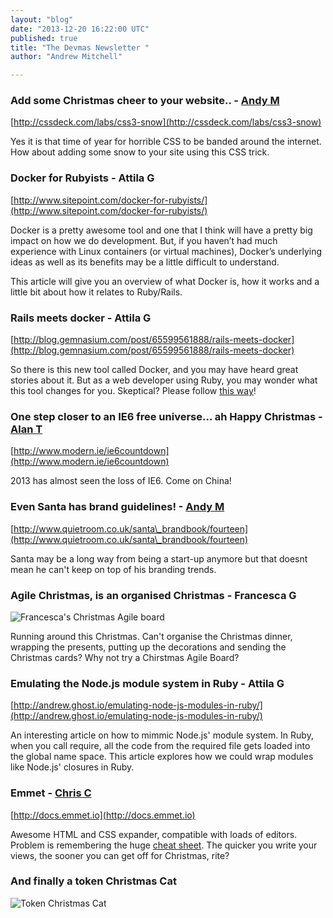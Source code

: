 ```yaml
---
layout: "blog"
date: "2013-12-20 16:22:00 UTC"
published: true
title: "The Devmas Newsletter "
author: "Andrew Mitchell"

---
```


### Add some Christmas cheer to your website.. - [Andy M](/people/andrew-mitchell)  [http://cssdeck.com/labs/css3-snow](http://cssdeck.com/labs/css3-snow)  Yes it is that time of year for horrible CSS to be banded around the internet. How about adding some snow to your site using this CSS trick.  ### Docker for Rubyists - Attila G  [http://www.sitepoint.com/docker-for-rubyists/](http://www.sitepoint.com/docker-for-rubyists/)  Docker is a pretty awesome tool and one that I think will have a pretty big impact on how we do development. But, if you haven’t had much experience with Linux containers (or virtual machines), Docker’s underlying ideas as well as its benefits may be a little difficult to understand.  This article will give you an overview of what Docker is, how it works and a little bit about how it relates to Ruby/Rails.  ### Rails meets docker - Attila G  [http://blog.gemnasium.com/post/65599561888/rails-meets-docker](http://blog.gemnasium.com/post/65599561888/rails-meets-docker)  So there is this new tool called Docker, and you may have heard great stories about it. But as a web developer using Ruby, you may wonder what this tool changes for you. Skeptical? Please follow [this way](http://blog.gemnasium.com/post/65599561888/rails-meets-docker)!   ### One step closer to an IE6 free universe... ah Happy Christmas - [Alan T](/people/alan-thomas)  [http://www.modern.ie/ie6countdown](http://www.modern.ie/ie6countdown)  2013 has almost seen the loss of IE6. Come on China!  ### Even Santa has brand guidelines! - [Andy M](/people/andrew-mitchell)  [http://www.quietroom.co.uk/santa\_brandbook/fourteen](http://www.quietroom.co.uk/santa\_brandbook/fourteen)  Santa may be a long way from being a start-up anymore but that doesnt mean he can't keep on top of his branding trends.  ### Agile Christmas, is an organised Christmas - Francesca G  ![Francesca's Christmas Agile board](https://lh6.googleusercontent.com/-kPyzMjNnPUs/UrRq0xyqh2I/AAAAAAAAArs/vDFukgHGvkA/s512/IMG\_5410.jpeg)  Running around this Christmas. Can't organise the Christmas dinner, wrapping the presents, putting up the decorations and sending the Christmas cards? Why not try a Chirstmas Agile Board?  ### Emulating the Node.js module system in Ruby - Attila G  [http://andrew.ghost.io/emulating-node-js-modules-in-ruby/](http://andrew.ghost.io/emulating-node-js-modules-in-ruby/)  An interesting article on how to mimmic Node.js' module system. In Ruby, when you call require, all the code from the required file gets loaded into the global name space. This article explores how we could wrap modules like Node.js' closures in Ruby.  ### Emmet - [Chris C](/people/chris-carter)  [http://docs.emmet.io](http://docs.emmet.io)  Awesome HTML and CSS expander, compatible with loads of editors. Problem is remembering the huge [cheat sheet](http://docs.emmet.io/cheat-sheet/). The quicker you write your views, the sooner you can get off for Christmas, rite?  ### And finally a token Christmas Cat  ![Token Christmas Cat](https://lh6.googleusercontent.com/-y0WSSjWsFwU/UrRqdudzG6I/AAAAAAAAArg/piSvgsOb\_jA/s700/%255Bwallcoo.com%255D\_christmas\_257.jpg)


